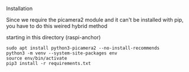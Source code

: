 Installation

Since we require the picamera2 module and it can't be installed with pip, you have to do this weired hybrid method

starting in this directory (raspi-anchor)

    sudo apt install python3-picamera2 --no-install-recommends
    python3 -m venv --system-site-packages env
    source env/bin/activate
    pip3 install -r requirements.txt